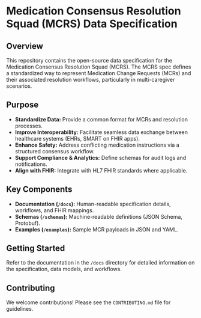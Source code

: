 # Medication Consensus Resolution Squad (MCRS) Data Specification

## Overview

This repository contains the open-source data specification for the Medication Consensus Resolution Squad (MCRS). The MCRS spec defines a standardized way to represent Medication Change Requests (MCRs) and their associated resolution workflows, particularly in multi-caregiver scenarios.

## Purpose

*   **Standardize Data:** Provide a common format for MCRs and resolution processes.
*   **Improve Interoperability:** Facilitate seamless data exchange between healthcare systems (EHRs, SMART on FHIR apps).
*   **Enhance Safety:** Address conflicting medication instructions via a structured consensus workflow.
*   **Support Compliance & Analytics:** Define schemas for audit logs and notifications.
*   **Align with FHIR:** Integrate with HL7 FHIR standards where applicable.

## Key Components

*   **Documentation (`/docs`):** Human-readable specification details, workflows, and FHIR mappings.
*   **Schemas (`/schemas`):** Machine-readable definitions (JSON Schema, Protobuf).
*   **Examples (`/examples`):** Sample MCR payloads in JSON and YAML.

## Getting Started

Refer to the documentation in the `/docs` directory for detailed information on the specification, data models, and workflows.

## Contributing

We welcome contributions! Please see the `CONTRIBUTING.md` file for guidelines.
